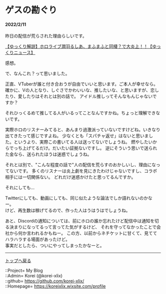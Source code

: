 # ゲスの勘ぐり
#### 2022/2/11


昨日の配信が荒らされた理由らしいです。  
  
[【ゆっくり解説】ホロライブ潤羽るしあ、まふまふと同棲？で大炎上！！【ゆっくりニュース】](https://www.youtube.com/watch?v=KwAe6ef8oUA)
  
感想。  
  
で、なんこれ？って思いました。  
  
正直、VTuberが誰と付き合おうが自由でいいと思います。ご本人が幸せなら。
確かに、Vの人となり、しぐさでかわいいな、推したいな、と思いますが、恋したり、愛したりはそれとは別の話で。
アイドル推しってそんなもんじゃないですか？  
  
それひっくるめて推してる人がいるってことなんですかね。ちょっと理解できないです。  
  
実際ホロのリスナーみてると、あんまり過激派っていないですけどね。いきなり出てきたって感じですよね。
少なくとも「スパチャ返せ」はないと思いました。というより、実際この書いてる人は送ってないでしょうね。
燃やしたいからでっち上げてるだけ。だいたい証拠ないですし。
逆にそういう思いで送られた金なら、送られたほうは迷惑でしょうね。  
  
それとは別で、"こんな程度の話で"人の配信を荒らすのおかしいし、理由になってないです。
多くのリスナーは炎上劇を見にきたわけじゃないですし、コラボ相手には一切関係ない。
どれだけ迷惑かけたと思ってるんですか。  
  
それにしても...  
  
Twitterにしても、動画にしても、同じ似たような論法でしか語れないのかなー。  
けど、再生数は稼げてるので、作った人はうはうはでしょうね。  
  
あと、Discordの通知については、前にホロの誰か忘れたけど配信中は通知を切る決まりになってるって言ってた気がするけど、
それを守ってなかったことで会社から何か言われるかもねー。
この方、以前からネチケットに甘くて、見ててハラハラする場面があったけど。  
事実だとしたら、ついにやってしまったかなーと。  




***
[トップへ戻る](/readme.md)  
  
::Project= My Blog  
::Admin= Korei (@korei-xlix)  
::github= https://github.com/korei-xlix/  
::Homepage= https://koreixlix.wixsite.com/profile  
